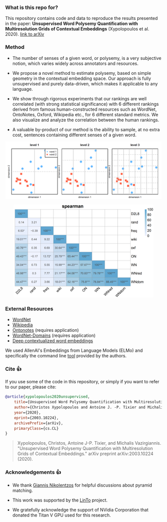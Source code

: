 ### What is this repo for?

This repository contains code and data to reproduce the results presented in the paper: **Unsupervised Word Polysemy Quantification with Multiresolution Grids of Contextual Embeddings** (Xypolopoulos et al. 2020). [link to arXiv](https://arxiv.org/abs/2003.10224)

### Method

- The number of senses of a given word, or polysemy, is a very subjective notion, which varies widely across annotators and resources.

- We propose a novel method to estimate polysemy, based on simple geometry in the contextual embedding space. Our approach is fully unsupervised and purely data-driven, which makes it applicable to any language.

- We show through rigorous experiments that our rankings are well correlated (with strong statistical significance) with 6 different rankings derived from famous human-constructed resources such as WordNet, OntoNotes, Oxford, Wikipedia etc., for 6 different standard metrics. We also visualize and analyze the correlation between the human rankings.

- A valuable by-product of our method is the ability to sample, at no extra cost, sentences containing different senses of a given word.

<p align="center">
<img src="https://raw.githubusercontent.com/ksipos/polysemy-assessment/master/figures/pyramid_illustration_cropped.png" alt="" width="750"/>
</p>

<p align="center">
<img src="https://raw.githubusercontent.com/ksipos/polysemy-assessment/master/figures/heatmap.png" alt="" width="450"/>
</p>

### External Resources

- [WordNet](https://www.nltk.org/howto/wordnet.html)
- [Wikipedia](https://dumps.wikimedia.org/)
- [Ontonotes](https://catalog.ldc.upenn.edu/LDC2013T19) (requires application)
- [WordNet-Domains](http://wndomains.fbk.eu/) (requires application)
- [Deep contextualized word embeddings](https://allennlp.org/elmo)

We used AllenAI's Embeddings from Language Models (ELMo) and specifically the command line [tool](https://github.com/allenai/allennlp/blob/master/docs/tutorials/how_to/elmo.md#writing-contextual-representations-to-disk) provided by the authors.

### Cite :thumbsup:

If you use some of the code in this repository, or simply if you want to refer to our paper, please cite:

```BibTeX
@article{xypolopoulos2020unsupervised,
    title={Unsupervised Word Polysemy Quantification with Multiresolution Grids of Contextual Embeddings},
    author={Christos Xypolopoulos and Antoine J. -P. Tixier and Michalis Vazirgiannis},
    year={2020},
    eprint={2003.10224},
    archivePrefix={arXiv},
    primaryClass={cs.CL}
}
```

> Xypolopoulos, Christos, Antoine J-P. Tixier, and Michalis Vazirgiannis. "Unsupervised Word Polysemy Quantification with Multiresolution Grids of Contextual Embeddings." arXiv preprint arXiv:2003.10224 (2020).

### Acknowledgements :thumbsup: 

- We thank [Giannis Nikolentzos](https://github.com/giannisnik) for helpful discussions about pyramid matching.

- This work was supported by the [LinTo](https://linto.ai/) project.

- We gratefully acknowledge the support of NVidia Corporation that donated the Titan V GPU used for this research.
